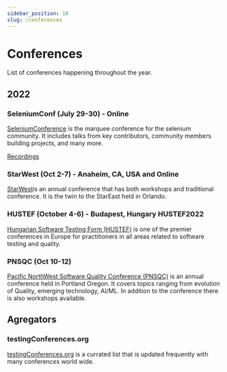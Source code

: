 ```yaml
---
sidebar_position: 10
slug: /conferences
---
```

# Conferences
List of conferences happening throughout the year.

## 2022
### SeleniumConf (July 29-30) - Online
[SeleniumConference](https://2022.seleniumconf.in/) is the marquee conference for the selenium community. It includes talks from key contributors, community members building projects, and many more.

[Recordings](https://www.youtube.com/hashtag/seconf)


### StarWest (Oct 2-7) - Anaheim, CA, USA and Online
[StarWest](https://starwest.techwell.com/)is an annual conference that has both workshops and traditional conference. It is the twin to the StarEast held in Orlando.

### HUSTEF (October 4-6) -  Budapest, Hungary HUSTEF2022
[Hungarian Software Testing Form (HUSTEF)](https://hustef.hu/) is one of the premier conferences in Europe for practitioners in all areas related to software testing and quality.

### PNSQC (Oct 10-12)
[Pacific NorthWest Software Quality Conference (PNSQC)](https://www.pnsqc.org/) is an annual conference held in Portland Oregon. It covers topics ranging from evolution of Quality, emerging technology, AI/ML. In addition to the conference there is also workshops available.

## Agregators
### testingConferences.org
[testingConferences.org](https://testingconferences.org/) is a currated list that is updated frequently with many conferences world wide.